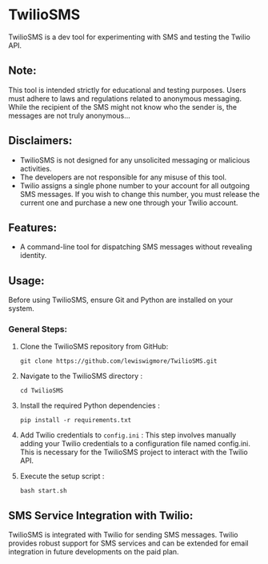 # TwilioSMS

TwilioSMS is a dev tool for experimenting with SMS and testing the Twilio API.

## Note:
This tool is intended strictly for educational and testing purposes. Users must adhere to laws and regulations related to anonymous messaging. While the recipient of the SMS might not know who the sender is, the messages are not truly anonymous...

## Disclaimers:
- TwilioSMS is not designed for any unsolicited messaging or malicious activities.
- The developers are not responsible for any misuse of this tool.
- Twilio assigns a single phone number to your account for all outgoing SMS messages. If you wish to change this number, you must release the current one and purchase a new one through your Twilio account.

## Features:
- A command-line tool for dispatching SMS messages without revealing identity.

## Usage:
Before using TwilioSMS, ensure Git and Python are installed on your system.

### General Steps:
1. Clone the TwilioSMS repository from GitHub:
   ```
   git clone https://github.com/lewiswigmore/TwilioSMS.git
   ```
2. Navigate to the TwilioSMS directory :
   ```
   cd TwilioSMS
   ```
3. Install the required Python dependencies :
   ```
   pip install -r requirements.txt
   ```
4. Add Twilio credentials to `config.ini` : This step involves manually adding your Twilio credentials to a configuration file named config.ini. This is necessary for the TwilioSMS project to interact with the Twilio API.

5. Execute the setup script :
   ```
   bash start.sh
   ```

## SMS Service Integration with Twilio:
TwilioSMS is integrated with Twilio for sending SMS messages. Twilio provides robust support for SMS services and can be extended for email integration in future developments on the paid plan.
